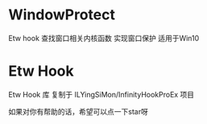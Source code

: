 # WindowProtect
Etw hook 查找窗口相关内核函数 实现窗口保护 适用于Win10
# Etw Hook 
Etw Hook 库 复制于 ILYingSiMon/InfinityHookProEx 项目

如果对你有帮助的话，希望可以点一下star呀
